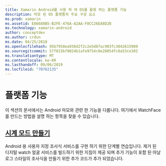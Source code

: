 ```yaml
---
title: Xamarin Android를 사용 하 여 OS를 활용 하는 플랫폼 기능
description: 마모 된 OS 플랫폼의 주요 구성 요소
ms.prod: xamarin
ms.assetid: E86688B5-B2FE-476A-A2AA-F8CC26EA8D2B
ms.technology: xamarin-android
author: conceptdev
ms.author: crdun
ms.date: 04/25/2018
ms.openlocfilehash: 95b7958ea936d2f2c2e5d8fac903fc3042615989
ms.sourcegitcommit: 57f815bf0024b1afe9754c0e28054fc0a53ce302
ms.translationtype: MT
ms.contentlocale: ko-KR
ms.lasthandoff: 09/06/2019
ms.locfileid: "70762135"
---
```

# <a name="platform-features"></a>플랫폼 기능

이 섹션의 문서에서는 Android 마모와 관련 한 기능을 다룹니다. 여기에서 WatchFace를 만드는 방법을 설명 하는 항목을 찾을 수 있습니다.

## <a name="creating-a-watch-faceandroidwearplatformcreating-a-watchfacemd"></a>[시계 모드 만들기](~/android/wear/platform/creating-a-watchface.md)

Android 용 사용자 지정 조사식 서비스를 구현 하기 위한 단계별 연습입니다. 제거 된 디지털 watch 얼굴 서비스를 빌드하기 위한 지침이 제공 되며 추가 기능이 포함 된 아날로그 스타일의 조사식을 만들기 위한 추가 코드가 추가 되었습니다.
